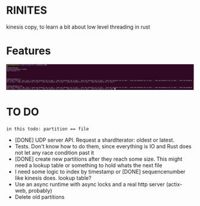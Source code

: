 # RINITES

kinesis copy, to learn a bit about low level threading in rust

# Features
![You can request to read data from a file lol](img/rinites_udp.png)

# TO DO
`in this todo: partition == file`
- [DONE] UDP server API. Request a shardIterator: oldest or latest.
- Tests. Don't know how to do them, since everything is IO and Rust does not let any race condition past it
- [DONE] create new partitions after they reach some size. This might need a lookup table or something to hold whats the next file
- I need some logic to index by timestamp or [DONE] sequencenumber like kinesis does. lookup table?
- Use an async runtime with async locks and a real http server (actix-web, probably)
- Delete old partitions

